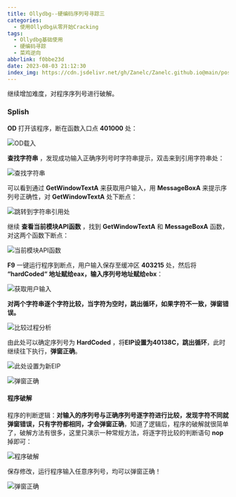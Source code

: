 ```yaml
---
title: Ollydbg--硬编码序列号寻踪三
categories:
  - 使用Ollydbg从零开始Cracking
tags:
  - Ollydbg基础使用
  - 硬编码寻踪
  - 菜鸡逆向
abbrlink: f0bbe23d
date: 2023-08-03 21:12:30
index_img: https://cdn.jsdelivr.net/gh/Zanelc/Zanelc.github.io@main/posts/f0bbe23d/title.png
---
```


继续增加难度，对程序序列号进行破解。

<!--more-->

### Splish

**OD** 打开该程序，断在函数入口点 **401000** 处：

![OD载入](https://cdn.jsdelivr.net/gh/Zanelc/Zanelc.github.io@main/posts/f0bbe23d/image-20230803211731113.png)

**查找字符串** ，发现成功输入正确序列号时字符串提示，双击来到引用字符串处：

![查找字符串](https://cdn.jsdelivr.net/gh/Zanelc/Zanelc.github.io@main/posts/f0bbe23d/image-20230803212230713.png)

可以看到通过 **GetWindowTextA** 来获取用户输入，用 **MessageBoxA** 来提示序列号正确性，对 **GetWindowTextA** 处下断点：

![跳转到字符串引用处](https://cdn.jsdelivr.net/gh/Zanelc/Zanelc.github.io@main/posts/f0bbe23d/image-20230803212607309.png)

继续 **查看当前模块API函数** ，找到 **GetWindowTextA** 和 **MessageBoxA** 函数，对这两个函数下断点：

![当前模块API函数](https://cdn.jsdelivr.net/gh/Zanelc/Zanelc.github.io@main/posts/f0bbe23d/image-20230803211923320.png)

**F9** 一键运行程序到断点，用户输入保存至缓冲区 **403215** 处，然后将 **“hardCoded“ 地址赋给eax，输入序列号地址赋给ebx**：

![获取用户输入](https://cdn.jsdelivr.net/gh/Zanelc/Zanelc.github.io@main/posts/f0bbe23d/image-20230803235313814.png)

**对两个字符串逐个字符比较，当字符为空时，跳出循环，如果字符不一致，弹窗错误。**

![比较过程分析](https://cdn.jsdelivr.net/gh/Zanelc/Zanelc.github.io@main/posts/f0bbe23d/image-20230803235828910.png)

由此处可以确定序列号为 **HardCoded** ，将**EIP设置为40138C，跳出循环**，此时继续往下执行，**弹窗正确**。

![此处设置为新EIP](https://cdn.jsdelivr.net/gh/Zanelc/Zanelc.github.io@main/posts/f0bbe23d/image-20230804000400469.png)

![弹窗正确](https://cdn.jsdelivr.net/gh/Zanelc/Zanelc.github.io@main/posts/f0bbe23d/image-20230804000437108.png)

#### 程序破解

程序的判断逻辑：**对输入的序列号与正确序列号逐字符进行比较，发现字符不同就弹窗错误，只有字符都相同，才会弹窗正确**，知道了逻辑后，程序的破解就很简单了，破解方法有很多，这里只演示一种常规方法，将逐字符比较的判断语句 **nop** 掉即可：

![程序破解](https://cdn.jsdelivr.net/gh/Zanelc/Zanelc.github.io@main/posts/f0bbe23d/image-20230804001023137.png)

保存修改，运行程序输入任意序列号，均可以弹窗正确！

![弹窗正确](https://cdn.jsdelivr.net/gh/Zanelc/Zanelc.github.io@main/posts/f0bbe23d/image-20230804001141116.png)
